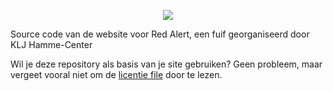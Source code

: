 <p align="center"><img src="http://www.kljhamme.be/redalert/images/logo.png" /></p>
<p>Source code van de website voor Red Alert, een fuif georganiseerd door KLJ Hamme-Center</p>
<p>Wil je deze repository als basis van je site gebruiken? Geen probleem, maar vergeet vooral niet om de <a href="https://github.com/GXGOW/RedAlert/blob/master/LICENSE.txt">licentie file</a> door te lezen.

